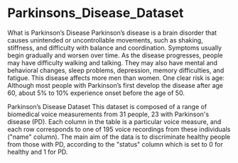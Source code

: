 # Parkinsons_Disease_Dataset
What is Parkinson’s Disease
Parkinson’s disease is a brain disorder that causes unintended or uncontrollable movements, such as shaking, stiffness, and difficulty with balance and coordination.
Symptoms usually begin gradually and worsen over time. As the disease progresses, people may have difficulty walking and talking. They may also have mental and behavioral changes, sleep problems, depression, memory difficulties, and fatigue.
This disease affects more men than women.
One clear risk is age: Although most people with Parkinson’s first develop the disease after age 60, about 5% to 10% experience onset before the age of 50.

Parkinson’s Disease Dataset
This dataset is composed of a range of biomedical voice measurements from 31 people, 23 with Parkinson's disease (PD). Each column in the table is a particular voice measure, and each row corresponds to one of 195 voice recordings from these individuals ("name" column). The main aim of the data is to discriminate healthy people from those with PD, according to the "status" column which is set to 0 for healthy and 1 for PD.

